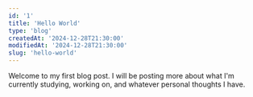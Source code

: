 ```yaml
---
id: '1'
title: 'Hello World'
type: 'blog'
createdAt: '2024-12-28T21:30:00'
modifiedAt: '2024-12-28T21:30:00'
slug: 'hello-world'
---
```


Welcome to my first blog post. I will be posting more about what I'm currently studying, working on, and whatever personal thoughts I have.
